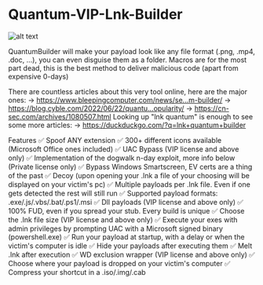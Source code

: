 # Quantum-VIP-Lnk-Builder
![alt text](https://i.ibb.co/f2Y86X3/Screenshot-2023-02-15-005144.png)


QuantumBuilder will make your payload look like any file format (.png, .mp4, .doc, ...), you can even disguise them as a folder.
Macros are for the most part dead, this is the best method to deliver malicious code (apart from expensive 0-days)

There are countless articles about this very tool online, here are the major ones:
-> https://www.bleepingcomputer.com/news/se...m-builder/
-> https://blog.cyble.com/2022/06/22/quantu...opularity/
-> https://cn-sec.com/archives/1080507.html
Looking up "lnk quantum" is enough to see some more articles:
-> https://duckduckgo.com/?q=lnk+quantum+builder

Features
✅ Spoof ANY extension
✅ 300+ different icons available (Microsoft Office ones included)
✅ UAC Bypass (VIP license and above only)
✅ Implementation of the dogwalk n-day exploit, more info below (Private license only)
✅ Bypass Windows Smartscreen, EV certs are a thing of the past
✅ Decoy (upon opening your .lnk a file of your choosing will be displayed on your victim's pc)
✅ Multiple payloads per .lnk file. Even if one gets detected the rest will still run
✅ Supported payload formats: .exe/.js/.vbs/.bat/.ps1/.msi
✅ Dll payloads (VIP license and above only)
✅ 100% FUD, even if you spread your stub. Every build is unique
✅ Choose the .lnk file size (VIP license and above only)
✅ Execute your exes with admin privileges by prompting UAC with a Microsoft signed binary (powershell.exe)
✅ Run your payload at startup, with a delay or when the victim's computer is idle
✅ Hide your payloads after executing them
✅ Melt .lnk after execution
✅ WD exclusion wrapper (VIP license and above only)
✅ Choose where your payload is dropped on your victim's computer
✅ Compress your shortcut in a .iso/.img/.cab
